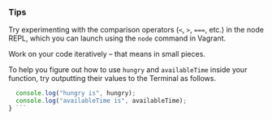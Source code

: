 ### Tips

Try experimenting with the comparison operators (`<`, `>`, `===`, etc.) in the node REPL, which you can launch using the `node` command in Vagrant.

Work on your code iteratively – that means in small pieces. 

To help you figure out how to use `hungry` and `availableTime` inside your function, try outputting their values to the Terminal as follows.
```javascript  function whatToDoForLunch(hungry, availableTime) {
  console.log("hungry is", hungry);
  console.log("availableTime is", availableTime);
} ```